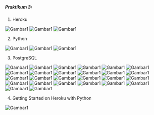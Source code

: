 ##### Praktikum 3:
1. Heroku

![Gambar1](https://github.com/anitaangguntari/tekn-cloud-computing/new/master/minggu-03/app.png)
![Gambar1](https://github.com/anitaangguntari/tekn-cloud-computing/new/master/minggu-03/Create-APP.png)
![Gambar1](https://github.com/anitaangguntari/tekn-cloud-computing/new/master/minggu-03/hero-to-github.png)

2. Python

![Gambar1](https://github.com/anitaangguntari/tekn-cloud-computing/new/master/minggu-03/python1.png)
![Gambar1](https://github.com/anitaangguntari/tekn-cloud-computing/new/master/minggu-03/python2.png)
![Gambar1](https://github.com/anitaangguntari/tekn-cloud-computing/new/master/minggu-03/python3.png)

3. PostgreSQL

![Gambar1](https://github.com/anitaangguntari/tekn-cloud-computing/new/master/minggu-03/postgresql1.png)
![Gambar1](https://github.com/anitaangguntari/tekn-cloud-computing/new/master/minggu-03/postgresql2.png)
![Gambar1](https://github.com/anitaangguntari/tekn-cloud-computing/new/master/minggu-03/postgresql3.png)
![Gambar1](https://github.com/anitaangguntari/tekn-cloud-computing/new/master/minggu-03/postgresql4.png)
![Gambar1](https://github.com/anitaangguntari/tekn-cloud-computing/new/master/minggu-03/postgresql5.png)
![Gambar1](https://github.com/anitaangguntari/tekn-cloud-computing/new/master/minggu-03/postgresql6.png)
![Gambar1](https://github.com/anitaangguntari/tekn-cloud-computing/new/master/minggu-03/postgresql7.png)
![Gambar1](https://github.com/anitaangguntari/tekn-cloud-computing/new/master/minggu-03/postgresql8.png)
![Gambar1](https://github.com/anitaangguntari/tekn-cloud-computing/new/master/minggu-03/postgresql9.png)
![Gambar1](https://github.com/anitaangguntari/tekn-cloud-computing/new/master/minggu-03/postgresql10.png)
![Gambar1](https://github.com/anitaangguntari/tekn-cloud-computing/new/master/minggu-03/postgresql11.png)
![Gambar1](https://github.com/anitaangguntari/tekn-cloud-computing/new/master/minggu-03/postgresql12.png)
![Gambar1](https://github.com/anitaangguntari/tekn-cloud-computing/new/master/minggu-03/postgresql13.png)
![Gambar1](https://github.com/anitaangguntari/tekn-cloud-computing/new/master/minggu-03/postgresql14.png)
![Gambar1](https://github.com/anitaangguntari/tekn-cloud-computing/new/master/minggu-03/postgresql15.png)
![Gambar1](https://github.com/anitaangguntari/tekn-cloud-computing/new/master/minggu-03/postgresql16.png)
![Gambar1](https://github.com/anitaangguntari/tekn-cloud-computing/new/master/minggu-03/postgresq117.png)
![Gambar1](https://github.com/anitaangguntari/tekn-cloud-computing/new/master/minggu-03/postgresql19.png)
![Gambar1](https://github.com/anitaangguntari/tekn-cloud-computing/new/master/minggu-03/postgresql20.png)
![Gambar1](https://github.com/anitaangguntari/tekn-cloud-computing/new/master/minggu-03/postgresql21.png)
![Gambar1](https://github.com/anitaangguntari/tekn-cloud-computing/new/master/minggu-03/postgresql22.png)
![Gambar1](https://github.com/anitaangguntari/tekn-cloud-computing/new/master/minggu-03/postgresql23.png)
![Gambar1](https://github.com/anitaangguntari/tekn-cloud-computing/new/master/minggu-03/postgresql24.png)
![Gambar1](https://github.com/anitaangguntari/tekn-cloud-computing/new/master/minggu-03/postgresql25.png)
![Gambar1](https://github.com/anitaangguntari/tekn-cloud-computing/new/master/minggu-03/postgresql26.png)
![Gambar1](https://github.com/anitaangguntari/tekn-cloud-computing/new/master/minggu-03/postgresql27.png)

4.  Getting Started on Heroku with Python

![Gambar1](https://github.com/anitaangguntari/tekn-cloud-computing/new/master/minggu-03/prepare-the-app.png)


